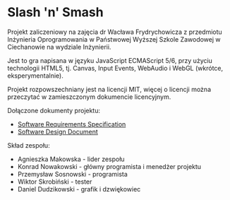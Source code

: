 # Slash 'n' Smash

Projekt zaliczeniowy na zajęcia dr Wacława Frydrychowicza z przedmiotu
Inżynieria Oprogramowania w Państwowej Wyższej Szkole Zawodowej w Ciechanowie
na wydziale Inżynierii.

Jest to gra napisana w języku JavaScript ECMAScript 5/6, przy użyciu technologii
HTML5, tj. Canvas, Input Events, WebAudio i WebGL (wkrótce, eksperymentalnie).

Projekt rozpowszechniany jest na licencji MIT, więcej o licencji można
przeczytać w zamieszczonym dokumencie licencyjnym.

Dołączone dokumenty projektu:
* [Software Requirements Specification](https://docs.google.com/document/d/1yEe2Ino45Xo3iEYG4kDuX6KwQfpHTDEzFdsg_6gyL0E/edit?usp=sharing)
* [Software Design Document](https://docs.google.com/document/d/18GoHgsjmmkTYvIDTkJi34hKqw3iha4f7G1SCd0-8K4U/edit?usp=sharing)

Skład zespołu:
* Agnieszka Makowska - lider zespołu
* Konrad Nowakowski - główny programista i menedżer projektu
* Przemysław Sosnowski - programista
* Wiktor Skrobiński - tester
* Daniel Dudzikowski - grafik i dzwiękowiec
